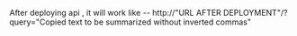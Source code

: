After deploying api , it will work like --
http://"URL AFTER DEPLOYMENT"/?query="Copied text to be summarized without inverted commas"

